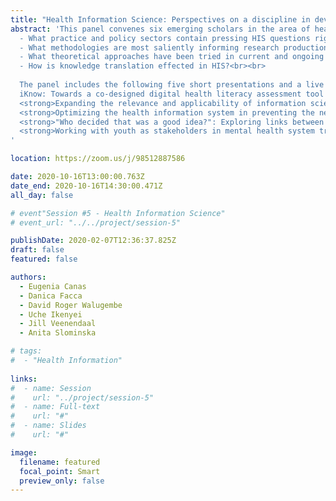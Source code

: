 ```yaml
---
title: "Health Information Science: Perspectives on a discipline in development (Panel)"
abstract: 'This panel convenes six emerging scholars in the area of health information science, to trace some of the multiple pathways taken by this pluralistic discipline in research, practice and policy areas. How is HIS developing as an academic discipline? In describing the conceptual and methodological concerns of their work, presenters will raise some of the live questions shaping a health information science lens, including: <br><br>
  - What practice and policy sectors contain pressing HIS questions right now? <br> 
  - What methodologies are most saliently informing research production in HIS?  <br>
  - What theoretical approaches have been tried in current and ongoing HIS research?  <br>
  - How is knowledge translation effected in HIS?<br><br>
  
  The panel includes the following five short presentations and a live discussion. <br><br>
  iKnow: Towards a co-designed digital health literacy assessment tool for children - <italic>Danica Facca</italic><br>
  <strong>Expanding the relevance and applicability of information science to implementation of health policy interventions.</strong> - _David Roger Walugembe_<br>
  <strong>Optimizing the health information system in preventing the next infectious disease pandemic in developing countries: Enhancing an information system model approach.</strong> - _Uche Ikenyei_<br>
  <strong>"Who decided that was a good idea?": Exploring links between client needs and policy development in Ontario.</strong> - _Jill Veenendaal_<br>
  <strong>Working with youth as stakeholders in mental health system transformation: An institutional ethnography of a service organization.</strong> - _Eugenia Canas_<br><br>
'

location: https://zoom.us/j/98512887586

date: 2020-10-16T13:00:00.763Z
date_end: 2020-10-16T14:30:00.471Z
all_day: false

# event"Session #5 - Health Information Science"
# event_url: "../../project/session-5"

publishDate: 2020-02-07T12:36:37.825Z
draft: false
featured: false

authors:
  - Eugenia Canas
  - Danica Facca
  - David Roger Walugembe
  - Uche Ikenyei
  - Jill Veenendaal
  - Anita Slominska

# tags:
#  - "Health Information"
  
links:
#  - name: Session
#    url: "../project/session-5"
#  - name: Full-text
#    url: "#"
#  - name: Slides
#    url: "#"

image:
  filename: featured
  focal_point: Smart
  preview_only: false
---
```

